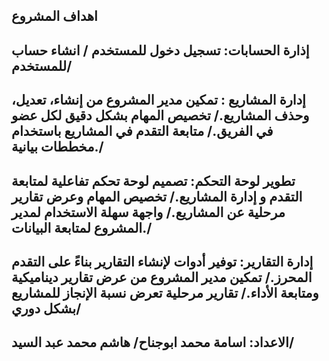 اهداف المشروع
------
إذارة الحسابات:
تسجيل دخول للمستخدم /
انشاء حساب للمستخدم/
---
إدارة المشاريع  :
تمكين مدير المشروع من إنشاء، تعديل، وحذف المشاريع./
تخصيص المهام بشكل دقيق لكل عضو في الفريق./
متابعة التقدم في المشاريع باستخدام مخططات بيانية./
----
تطوير لوحة التحكم:
تصميم لوحة تحكم تفاعلية لمتابعة التقدم و إدارة المشاريع./
تخصيص المهام وعرض تقارير مرحلية عن المشاريع./
واجهة سهلة الاستخدام لمدير المشروع لمتابعة البيانات./
-----
إدارة التقارير:
توفير أدوات لإنشاء التقارير بناءً على التقدم المحرز./
تمكين مدير المشروع من عرض تقارير ديناميكية ومتابعة الأداء./
تقارير مرحلية تعرض نسبة الإنجاز للمشاريع بشكل دوري/
------
الاعداد:
اسامة محمد ابوجناح/
هاشم محمد عبد السيد/
---
